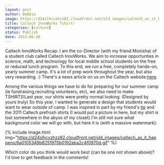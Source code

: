 ```yaml
---
layout: post
author: Debbie
image: https://d24slhcvzhzz82.cloudfront.net/old_images/caltech_as_it_happens/6a0105349b8251970b019103dd8c77970c.jpg
title: Caltech InnoWorks Tshirt! 
categories: [culture]
status: Publish
date: 2013-06-28
---
```


Caltech InnoWorks Recap: I am the co-Director (with my friend Monisha) of a student club called Caltech InnoWorks. We aim to increase opportunties in science, math, and technology for local middle school students on the free or reduced lunch program. To this end, we run a free, completely hands-on, yearly summer camp. It's a lot of prep work throughout the year, but also very rewarding. :) There's a news article on us on the Caltech website:<a href="https://www.caltech.edu/content/caltech-innoworks-shows-middle-school-students-fun-side-science-and-engineering" target="_blank" title="here">here</a>.

Among the various things we have to do for preparing for our summer camp (ie fundraising,recruiting volunteers, etc), we also need to make TSHIRTS!Last year, our shirts were pretty normal looking. (Designed by yours truly)
So this year, I wanted to generate a design that students would want to wear outside of camp. 
I was inspired in part by my friend's <a href="https://www.geeky-gadgets.com/wp-content/uploads/2011/04/Circuit-board-tie1.jpg" target="_blank" title="tie">tie</a> and the 2011 Caltech prefrosh shirts (I would put a picture in here, but my shirt is lost somewhere in the abyss of my closet).I'm still not sure what background color we will go with, but here it is (with a massive watermark):


{% include image.html img="https://d24slhcvzhzz82.cloudfront.net/old_images/caltech_as_it_happens/6a0105349b8251970b0192aba2c4f0970d.gif" %}

Which color do you think would work best (can be one not shown above)? I'd love to get feedback in the comments!
